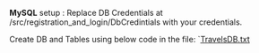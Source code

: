 **MySQL** setup :
 Replace DB Credentials at /src/registration_and_login/DbCredintials with your credentials.

 Create DB and Tables using below code in the file:
`[TravelsDB.txt](https://github.com/Phani179/AATravels/files/14167173/TravelsDB.txt)
